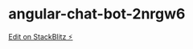# angular-chat-bot-2nrgw6

[Edit on StackBlitz ⚡️](https://stackblitz.com/edit/angular-chat-bot-2nrgw6)